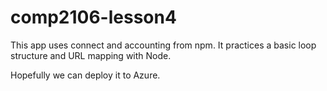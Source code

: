 # comp2106-lesson4

This app uses connect and accounting from npm.  It practices a basic loop structure and URL mapping with Node.

Hopefully we can deploy it to Azure.
